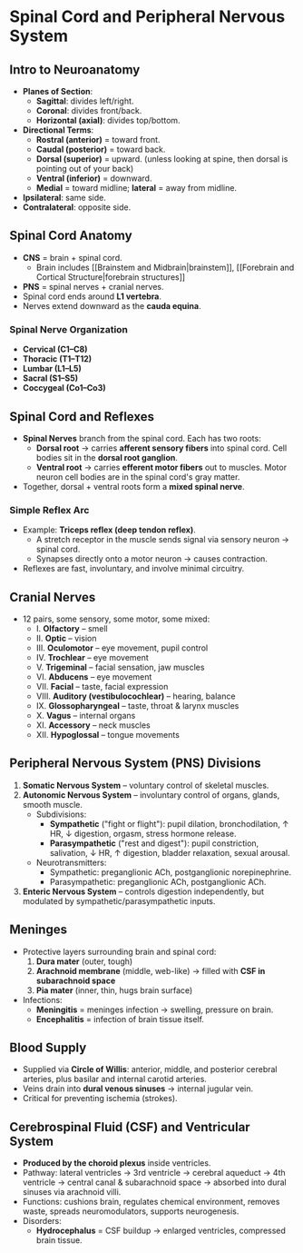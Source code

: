# **Spinal Cord and Peripheral Nervous System**

## **Intro to Neuroanatomy**
- **Planes of Section**:
    - **Sagittal**: divides left/right.
    - **Coronal**: divides front/back.
    - **Horizontal (axial)**: divides top/bottom.
- **Directional Terms**:
    - **Rostral (anterior)** = toward front.
    - **Caudal (posterior)** = toward back.
    - **Dorsal (superior)** = upward. (unless looking at spine, then dorsal is pointing out of your back)
    - **Ventral (inferior)** = downward.
    - **Medial** = toward midline; **lateral** = away from midline.
- **Ipsilateral**: same side.
- **Contralateral**: opposite side.

## **Spinal Cord Anatomy**
- **CNS** = brain + spinal cord.
  - Brain includes [[Brainstem and Midbrain|brainstem]], [[Forebrain and Cortical Structure|forebrain structures]]
- **PNS** = spinal nerves + cranial nerves.
- Spinal cord ends around **L1 vertebra**.
- Nerves extend downward as the **cauda equina**.
### **Spinal Nerve Organization**
- **Cervical (C1–C8)**
- **Thoracic (T1–T12)**
- **Lumbar (L1–L5)**
- **Sacral (S1–S5)**
- **Coccygeal (Co1–Co3)**

## **Spinal Cord and Reflexes**
- **Spinal Nerves** branch from the spinal cord. Each has two roots:
    - **Dorsal root** → carries **afferent sensory fibers** into spinal cord. Cell bodies sit in the **dorsal root ganglion**.
    - **Ventral root** → carries **efferent motor fibers** out to muscles. Motor neuron cell bodies are in the spinal cord's gray matter.
- Together, dorsal + ventral roots form a **mixed spinal nerve**.
### **Simple Reflex Arc**
- Example: **Triceps reflex (deep tendon reflex)**.
    - A stretch receptor in the muscle sends signal via sensory neuron → spinal cord.
    - Synapses directly onto a motor neuron → causes contraction.
- Reflexes are fast, involuntary, and involve minimal circuitry.

## **Cranial Nerves**
- 12 pairs, some sensory, some motor, some mixed:
    - I. **Olfactory** – smell
    - II. **Optic** – vision
    - III. **Oculomotor** – eye movement, pupil control
    - IV. **Trochlear** – eye movement
    - V. **Trigeminal** – facial sensation, jaw muscles
    - VI. **Abducens** – eye movement
    - VII. **Facial** – taste, facial expression
    - VIII. **Auditory (vestibulocochlear)** – hearing, balance
    - IX. **Glossopharyngeal** – taste, throat & larynx muscles
    - X. **Vagus** – internal organs
    - XI. **Accessory** – neck muscles
    - XII. **Hypoglossal** – tongue movements

## **Peripheral Nervous System (PNS) Divisions**
1. **Somatic Nervous System** – voluntary control of skeletal muscles.
2. **Autonomic Nervous System** – involuntary control of organs, glands, smooth muscle.
    - Subdivisions:
        - **Sympathetic** ("fight or flight"): pupil dilation, bronchodilation, ↑ HR, ↓ digestion, orgasm, stress hormone release.
        - **Parasympathetic** ("rest and digest"): pupil constriction, salivation, ↓ HR, ↑ digestion, bladder relaxation, sexual arousal.
    - Neurotransmitters:
        - Sympathetic: preganglionic ACh, postganglionic norepinephrine.
        - Parasympathetic: preganglionic ACh, postganglionic ACh.
3. **Enteric Nervous System** – controls digestion independently, but modulated by sympathetic/parasympathetic inputs.

## **Meninges**
- Protective layers surrounding brain and spinal cord:
    1. **Dura mater** (outer, tough)
    2. **Arachnoid membrane** (middle, web-like) → filled with **CSF in subarachnoid space**
    3. **Pia mater** (inner, thin, hugs brain surface)
- Infections:
    - **Meningitis** = meninges infection → swelling, pressure on brain.
    - **Encephalitis** = infection of brain tissue itself.

## **Blood Supply**
- Supplied via **Circle of Willis**: anterior, middle, and posterior cerebral arteries, plus basilar and internal carotid arteries.
- Veins drain into **dural venous sinuses** → internal jugular vein.
- Critical for preventing ischemia (strokes).

## **Cerebrospinal Fluid (CSF) and Ventricular System**
- **Produced by the choroid plexus** inside ventricles.
- Pathway: lateral ventricles → 3rd ventricle → cerebral aqueduct → 4th ventricle → central canal & subarachnoid space → absorbed into dural sinuses via arachnoid villi.
- Functions: cushions brain, regulates chemical environment, removes waste, spreads neuromodulators, supports neurogenesis.
- Disorders:
    - **Hydrocephalus** = CSF buildup → enlarged ventricles, compressed brain tissue.